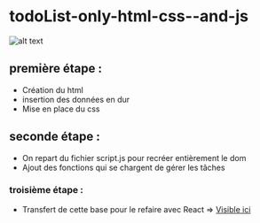 # todoList-only-html-css--and-js

![alt text](https://i.ibb.co/7RmFbqq/todo-List-Js.jpg "Image TodoList En Js")

## première étape : 
- Création du html 
- insertion des données en dur
- Mise en place du css

## seconde étape : 
- On repart du fichier script.js pour recréer entièrement le dom 
- Ajout des fonctions qui se chargent de gérer les tâches
### troisième étape : 
- Transfert de cette base pour le refaire avec React => [Visible ici](https://github.com/laurent30210/todoList--React)

